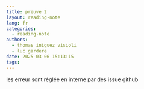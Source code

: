 ```yaml
---
title: preuve 2
layout: reading-note
lang: fr
categories:
  - reading-note
authors:
  - thomas iniguez visioli
  - luc gardère
date: 2025-03-06 15:13:15
tags:
---
```

les erreur sont réglée en interne par des issue github
